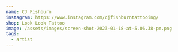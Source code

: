 ```yaml
---
name: CJ Fishburn
instagram: https://www.instagram.com/cjfishburntattooing/
shop: Look Look Tattoo
image: /assets/images/screen-shot-2023-01-18-at-5.06.38-pm.png
tags:
  - artist
---
```

